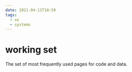 ```yaml
---
date: 2021-04-11T10:59
tags: 
  - os
  - systems
---
```


# working set

The set of most frequently used pages for code and data.
